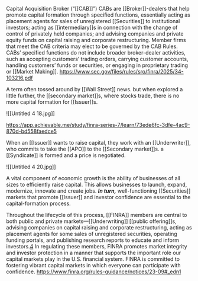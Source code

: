 Capital Acquisition Broker (“[[CAB]]”)
CABs are [[Broker]]-dealers that help promote capital formation through specified functions, essentially acting as placement agents for sales of unregistered [[Securities]] to institutional investors; acting as [[intermediary]]s in connection with the change of control of privately held companies; and advising companies and private equity funds on capital raising and corporate restructuring. Member firms that meet the CAB criteria may elect to be governed by the CAB Rules. CABs’ specified functions do not include broader broker-dealer activities, such as accepting customers’ trading orders, carrying customer accounts, handling customers’ funds or securities, or engaging in proprietary trading or [[Market Making]].
https://www.sec.gov/files/rules/sro/finra/2025/34-103216.pdf


A term often tossed around by [[Wall Street]] news. but when explored a little further, the [[secondary market]]s, where stocks trade, there is no more capital formation for [[Issuer]]s.

![[Untitled 4 18.jpg]]

https://app.achievable.me/study/finra-series-7/learn/73ede6fc-3dfe-4ac9-870d-bd558faedce5

When an [[Issuer]] wants to raise capital, they work with an [[Underwriter]], who commits to take the [[APO]] to the [[Secondary market]]s. a [[Syndicate]] is formed and a price is negotiated.

![[Untitled 4 20.jpg]]

A vital component of economic growth is the ability of businesses of all sizes to efficiently raise capital. This allows businesses to launch, expand, modernize, innovate and create jobs. ***In turn,*** well-functioning [[Securities]] markets that promote [[Issuer]] and investor confidence are essential to the capital-formation process.

Throughout the lifecycle of this process, [[FINRA]] members are central to both public and private markets—[[Underwriting]] [[public offering]]s, advising companies on capital raising and corporate restructuring, acting as placement agents for some sales of unregistered securities, operating funding portals, and publishing research reports to educate and inform investors.[4](https://www.finra.org/rules-guidance/notices/23-09#_edn4) In regulating these members, FINRA promotes market integrity and investor protection in a manner that supports the important role our capital markets play in the U.S. financial system. FINRA is committed to fostering vibrant capital markets in which everyone can participate with confidence.
https://www.finra.org/rules-guidance/notices/23-09#_edn1